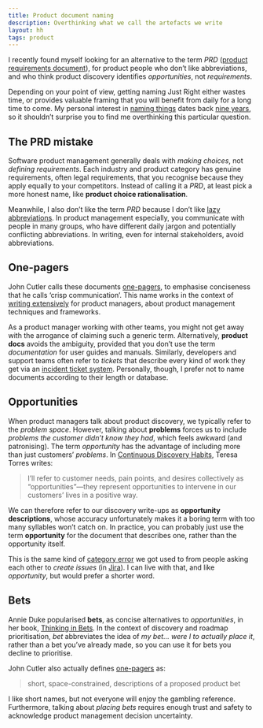 ```yaml
---
title: Product document naming
description: Overthinking what we call the artefacts we write
layout: hh
tags: product
---
```


I recently found myself looking for an alternative to the term _PRD_
([product requirements document](https://en.wikipedia.org/wiki/Product_requirements_document)),
for product people who don’t like abbreviations, and who think product discovery identifies _opportunities_, 
not _requirements_.

Depending on your point of view, getting naming Just Right either wastes time, 
or provides valuable framing that you will benefit from daily for a long time to come.
My personal interest in [naming things](/tag/naming) dates back [nine years](/presentations/naming),
so it shouldn’t surprise you to find me overthinking this particular question.

## The PRD mistake

Software product management generally deals with _making choices_, not _defining requirements_.
Each industry and product category has genuine requirements, often legal requirements, 
that you recognise because they apply equally to your competitors.
Instead of calling it a _PRD_, at least pick a more honest name, like **product choice rationalisation**.

Meanwhile, I also don’t like the term _PRD_ because I don’t like [lazy abbreviations](abbreviation).
In product management especially, you communicate with people in many groups, 
who have different daily jargon and potentially conflicting abbreviations.
In writing, even for internal stakeholders, avoid abbreviations.

## One-pagers

John Cutler calls these documents
[one-pagers](https://medium.com/@johnpcutler/great-one-pagers-592ebbaf80ec),
to emphasise conciseness that he calls ‘crisp communication’.
This name works in the context of [writing extensively](https://cutlefish.substack.com/archive)
for product managers, about product management techniques and frameworks.

As a product manager working with other teams, 
you might not get away with the arrogance of claiming such a generic term.
Alternatively, **product docs** avoids the ambiguity, 
provided that you don’t use the term _documentation_ for user guides and manuals.
Similarly, developers and support teams often refer to _tickets_ that describe every kind of work they get via an
[incident ticket system](https://en.wikipedia.org/wiki/Issue_tracking_system).
Personally, though, I prefer not to name documents according to their length or database.

## Opportunities

When product managers talk about product discovery, we typically refer to the _problem space_.
However, talking about **problems** forces us to include _problems the customer didn’t know they had_,
which feels awkward (and patronising).
The term _opportunity_ has the advantage of including more than just customers’ _problems_.
In [Continuous Discovery Habits](product-management-books), Teresa Torres writes:

> I’ll refer to customer needs, pain points, and desires collectively as “opportunities”—they represent opportunities to intervene in our customers’ lives in a positive way.

We can therefore refer to our discovery write-ups as **opportunity descriptions**,
whose accuracy unfortunately makes it a boring term with too many syllables won’t catch on.
In practice, you can probably just use the term **opportunity** for the document that describes one, 
rather than the opportunity itself.

This is the same kind of [category error](https://en.wikipedia.org/wiki/Category_mistake)
we got used to from people asking each other to _create issues_ 
(in [Jira](https://support.atlassian.com/jira-software-cloud/docs/what-is-an-issue/)).
I can live with that, and like _opportunity_, but would prefer a shorter word.

## Bets

Annie Duke popularised **bets**, as concise alternatives to _opportunities_, in her book,
[Thinking in Bets](https://www.annieduke.com/books/).
In the context of discovery and roadmap prioritisation, _bet_ abbreviates the idea of 
_my bet… were I to actually place it_, rather than a bet you’ve already made, 
so you can use it for bets you decline to prioritise.

John Cutler also actually defines [one-pagers](https://medium.com/@johnpcutler/great-one-pagers-592ebbaf80ec) as:

> short, space-constrained, descriptions of a proposed product bet

I like short names, but not everyone will enjoy the gambling reference.
Furthermore, talking about _placing bets_ requires enough trust and safety to acknowledge product management decision uncertainty.

